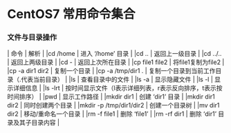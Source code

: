 # CentOS7 常用命令集合
### 文件与目录操作
|          命令           |                               解析                                     |
|cd /home				  |	进入 ‘/home’ 目录                                                      |
|cd ..					  | 返回上一级目录                                                         |
|cd ../..				  | 返回上两级目录                                                         |
|cd -					  | 返回上次所在目录                                                       |
|cp file1 file2			  | 将file1复制为file2                                                     |
|cp -a dir1 dir2		  |	复制一个目录                                                           |
|cp -a /tmp/dir1 .		  | 复制一个目录到当前工作目录（.代表当前目录）                            |
|ls						  | 查看目录中的文件                                                       |
|ls -a					  | 显示隐藏文件                                                           |
|ls -l					  | 显示详细信息                                                           |
|ls -lrt				  |	按时间显示文件（l表示详细列表，r表示反向排序，t表示按时间排序）        |
|pwd					  |	显示工作路径                                                           |
|mkdir dir1				  | 创建 ‘dir1’ 目录                                                       |
|mkdir dir1 dir2		  |	同时创建两个目录                                                       |
|mkdir -p /tmp/dir1/dir2  |	创建一个目录树                                                         |
|mv dir1 dir2			  | 移动/重命名一个目录                                                    |
|rm -f file1			  |	删除 ‘file1’                                                           |
|rm -rf dir1			  |	删除 ‘dir1’ 目录及其子目录内容                                         |
